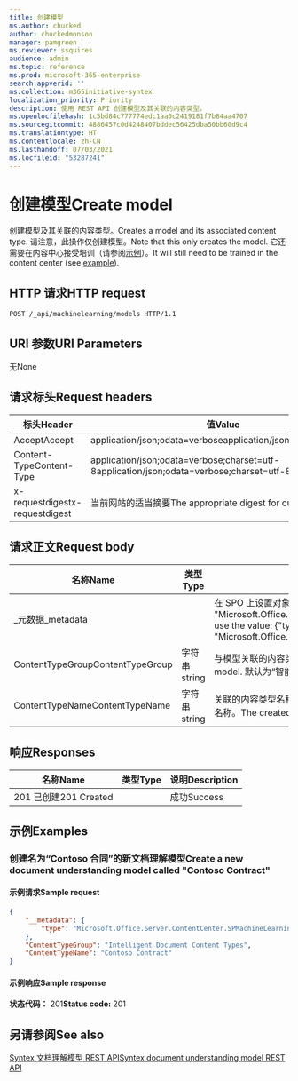 ```yaml
---
title: 创建模型
ms.author: chucked
author: chuckedmonson
manager: pamgreen
ms.reviewer: ssquires
audience: admin
ms.topic: reference
ms.prod: microsoft-365-enterprise
search.appverid: ''
ms.collection: m365initiative-syntex
localization_priority: Priority
description: 使用 REST API 创建模型及其关联的内容类型。
ms.openlocfilehash: 1c5bd84c777774edc1aa0c2419181f7b84aa4707
ms.sourcegitcommit: 4886457c0d4248407bddec56425dba50bb60d9c4
ms.translationtype: HT
ms.contentlocale: zh-CN
ms.lasthandoff: 07/03/2021
ms.locfileid: "53287241"
---
```

# <a name="create-model"></a><span data-ttu-id="f10b4-103">创建模型</span><span class="sxs-lookup"><span data-stu-id="f10b4-103">Create model</span></span>

<span data-ttu-id="f10b4-104">创建模型及其关联的内容类型。</span><span class="sxs-lookup"><span data-stu-id="f10b4-104">Creates a model and its associated content type.</span></span> <span data-ttu-id="f10b4-105">请注意，此操作仅创建模型。</span><span class="sxs-lookup"><span data-stu-id="f10b4-105">Note that this only creates the model.</span></span> <span data-ttu-id="f10b4-106">它还需要在内容中心接受培训（请参阅[示例](rest-createmodel-method.md#examples)）。</span><span class="sxs-lookup"><span data-stu-id="f10b4-106">It will still need to be trained in the content center (see [example](rest-createmodel-method.md#examples)).</span></span>

## <a name="http-request"></a><span data-ttu-id="f10b4-107">HTTP 请求</span><span class="sxs-lookup"><span data-stu-id="f10b4-107">HTTP request</span></span>

```http
POST /_api/machinelearning/models HTTP/1.1
```
## <a name="uri-parameters"></a><span data-ttu-id="f10b4-108">URI 参数</span><span class="sxs-lookup"><span data-stu-id="f10b4-108">URI Parameters</span></span>

<span data-ttu-id="f10b4-109">无</span><span class="sxs-lookup"><span data-stu-id="f10b4-109">None</span></span>

## <a name="request-headers"></a><span data-ttu-id="f10b4-110">请求标头</span><span class="sxs-lookup"><span data-stu-id="f10b4-110">Request headers</span></span>

| <span data-ttu-id="f10b4-111">标头</span><span class="sxs-lookup"><span data-stu-id="f10b4-111">Header</span></span> | <span data-ttu-id="f10b4-112">值</span><span class="sxs-lookup"><span data-stu-id="f10b4-112">Value</span></span> |
|--------|-------|
|<span data-ttu-id="f10b4-113">Accept</span><span class="sxs-lookup"><span data-stu-id="f10b4-113">Accept</span></span>|<span data-ttu-id="f10b4-114">application/json;odata=verbose</span><span class="sxs-lookup"><span data-stu-id="f10b4-114">application/json;odata=verbose</span></span>|
|<span data-ttu-id="f10b4-115">Content-Type</span><span class="sxs-lookup"><span data-stu-id="f10b4-115">Content-Type</span></span>|<span data-ttu-id="f10b4-116">application/json;odata=verbose;charset=utf-8</span><span class="sxs-lookup"><span data-stu-id="f10b4-116">application/json;odata=verbose;charset=utf-8</span></span>|
|<span data-ttu-id="f10b4-117">x-requestdigest</span><span class="sxs-lookup"><span data-stu-id="f10b4-117">x-requestdigest</span></span>|<span data-ttu-id="f10b4-118">当前网站的适当摘要</span><span class="sxs-lookup"><span data-stu-id="f10b4-118">The appropriate digest for current site</span></span>|

## <a name="request-body"></a><span data-ttu-id="f10b4-119">请求正文</span><span class="sxs-lookup"><span data-stu-id="f10b4-119">Request body</span></span>

|<span data-ttu-id="f10b4-120">名称</span><span class="sxs-lookup"><span data-stu-id="f10b4-120">Name</span></span>    |<span data-ttu-id="f10b4-121">类型</span><span class="sxs-lookup"><span data-stu-id="f10b4-121">Type</span></span>   |<span data-ttu-id="f10b4-122">说明</span><span class="sxs-lookup"><span data-stu-id="f10b4-122">Description</span></span> |
|--------|-------|------------|
|<span data-ttu-id="f10b4-123">_元数据</span><span class="sxs-lookup"><span data-stu-id="f10b4-123">_metadata</span></span>|  |<span data-ttu-id="f10b4-124">在 SPO 上设置对象元。</span><span class="sxs-lookup"><span data-stu-id="f10b4-124">Set the object meta on the SPO.</span></span> <span data-ttu-id="f10b4-125">始终使用值：{"type": "Microsoft.Office.Server.ContentCenter.SPMachineLearningModelEntityData"}.</span><span class="sxs-lookup"><span data-stu-id="f10b4-125">Always use the value: {"type": "Microsoft.Office.Server.ContentCenter.SPMachineLearningModelEntityData"}.</span></span> |
|<span data-ttu-id="f10b4-126">ContentTypeGroup</span><span class="sxs-lookup"><span data-stu-id="f10b4-126">ContentTypeGroup</span></span>|<span data-ttu-id="f10b4-127">字符串</span><span class="sxs-lookup"><span data-stu-id="f10b4-127">string</span></span>|<span data-ttu-id="f10b4-128">与模型关联的内容类型组。</span><span class="sxs-lookup"><span data-stu-id="f10b4-128">The associated content type group associated with the model.</span></span> <span data-ttu-id="f10b4-129">默认为“智能文档内容类型”。</span><span class="sxs-lookup"><span data-stu-id="f10b4-129">Defaulted to "Intelligent Document Content Types".</span></span>|
|<span data-ttu-id="f10b4-130">ContentTypeName</span><span class="sxs-lookup"><span data-stu-id="f10b4-130">ContentTypeName</span></span>|<span data-ttu-id="f10b4-131">字符串</span><span class="sxs-lookup"><span data-stu-id="f10b4-131">string</span></span>|<span data-ttu-id="f10b4-132">关联的内容类型名称。</span><span class="sxs-lookup"><span data-stu-id="f10b4-132">The associated content type name.</span></span> <span data-ttu-id="f10b4-133">创建的模型文件将具有相同的名称。</span><span class="sxs-lookup"><span data-stu-id="f10b4-133">The created model file will have the same name.</span></span>|

## <a name="responses"></a><span data-ttu-id="f10b4-134">响应</span><span class="sxs-lookup"><span data-stu-id="f10b4-134">Responses</span></span>

| <span data-ttu-id="f10b4-135">名称</span><span class="sxs-lookup"><span data-stu-id="f10b4-135">Name</span></span>   | <span data-ttu-id="f10b4-136">类型</span><span class="sxs-lookup"><span data-stu-id="f10b4-136">Type</span></span>  | <span data-ttu-id="f10b4-137">说明</span><span class="sxs-lookup"><span data-stu-id="f10b4-137">Description</span></span>|
|--------|-------|------------|
|<span data-ttu-id="f10b4-138">201 已创建</span><span class="sxs-lookup"><span data-stu-id="f10b4-138">201 Created</span></span>| |<span data-ttu-id="f10b4-139">成功</span><span class="sxs-lookup"><span data-stu-id="f10b4-139">Success</span></span>|

## <a name="examples"></a><span data-ttu-id="f10b4-140">示例</span><span class="sxs-lookup"><span data-stu-id="f10b4-140">Examples</span></span>

### <a name="create-a-new-document-understanding-model-called-contoso-contract"></a><span data-ttu-id="f10b4-141">创建名为“Contoso 合同”的新文档理解模型</span><span class="sxs-lookup"><span data-stu-id="f10b4-141">Create a new document understanding model called "Contoso Contract"</span></span>

#### <a name="sample-request"></a><span data-ttu-id="f10b4-142">示例请求</span><span class="sxs-lookup"><span data-stu-id="f10b4-142">Sample request</span></span>

```json
{
    "__metadata": {
        "type": "Microsoft.Office.Server.ContentCenter.SPMachineLearningModelEntityData"
    },
    "ContentTypeGroup": "Intelligent Document Content Types",
    "ContentTypeName": "Contoso Contract"
}
```

#### <a name="sample-response"></a><span data-ttu-id="f10b4-143">示例响应</span><span class="sxs-lookup"><span data-stu-id="f10b4-143">Sample response</span></span>

<span data-ttu-id="f10b4-144">**状态代码：** 201</span><span class="sxs-lookup"><span data-stu-id="f10b4-144">**Status code:** 201</span></span>

## <a name="see-also"></a><span data-ttu-id="f10b4-145">另请参阅</span><span class="sxs-lookup"><span data-stu-id="f10b4-145">See also</span></span>

[<span data-ttu-id="f10b4-146">Syntex 文档理解模型 REST API</span><span class="sxs-lookup"><span data-stu-id="f10b4-146">Syntex document understanding model REST API</span></span>](syntex-model-rest-api.md)
